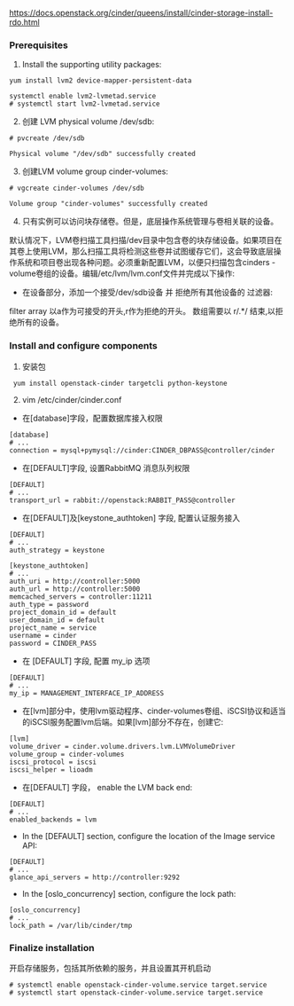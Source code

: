 https://docs.openstack.org/cinder/queens/install/cinder-storage-install-rdo.html

### Prerequisites

1. Install the supporting utility packages:
```
yum install lvm2 device-mapper-persistent-data
```

```
systemctl enable lvm2-lvmetad.service
# systemctl start lvm2-lvmetad.service

```

2. 创建 LVM physical volume /dev/sdb:
```
# pvcreate /dev/sdb

Physical volume "/dev/sdb" successfully created
```
3.  创建LVM volume group cinder-volumes:

```
# vgcreate cinder-volumes /dev/sdb

Volume group "cinder-volumes" successfully created
```

4. 只有实例可以访问块存储卷。但是，底层操作系统管理与卷相关联的设备。

默认情况下，LVM卷扫描工具扫描/dev目录中包含卷的块存储设备。如果项目在其卷上使用LVM，那么扫描工具将检测这些卷并试图缓存它们，这会导致底层操作系统和项目卷出现各种问题。必须重新配置LVM，以便只扫描包含cinders -volume卷组的设备。编辑/etc/lvm/lvm.conf文件并完成以下操作:

* 在设备部分，添加一个接受/dev/sdb设备 并 拒绝所有其他设备的 过滤器:


filter array 以a作为可接受的开头,r作为拒绝的开头。 数组需要以  r/.\*/ 结束,以拒绝所有的设备。

### Install and configure components
 1. 安装包

 ```
  yum install openstack-cinder targetcli python-keystone
 ```

 2. vim /etc/cinder/cinder.conf

* 在[database]字段，配置数据库接入权限
```
[database]
# ...
connection = mysql+pymysql://cinder:CINDER_DBPASS@controller/cinder
```
* 在[DEFAULT]字段, 设置RabbitMQ 消息队列权限
```
[DEFAULT]
# ...
transport_url = rabbit://openstack:RABBIT_PASS@controller
```
* 在[DEFAULT]及[keystone_authtoken] 字段, 配置认证服务接入
```
[DEFAULT]
# ...
auth_strategy = keystone

[keystone_authtoken]
# ...
auth_uri = http://controller:5000
auth_url = http://controller:5000
memcached_servers = controller:11211
auth_type = password
project_domain_id = default
user_domain_id = default
project_name = service
username = cinder
password = CINDER_PASS
```
* 在 [DEFAULT] 字段, 配置 my_ip 选项
```
[DEFAULT]
# ...
my_ip = MANAGEMENT_INTERFACE_IP_ADDRESS
```
* 在[lvm]部分中，使用lvm驱动程序、cinder-volumes卷组、iSCSI协议和适当的iSCSI服务配置lvm后端。如果[lvm]部分不存在，创建它:
```
[lvm]
volume_driver = cinder.volume.drivers.lvm.LVMVolumeDriver
volume_group = cinder-volumes
iscsi_protocol = iscsi
iscsi_helper = lioadm
```
* 在[DEFAULT] 字段， enable the LVM back end:
```
[DEFAULT]
# ...
enabled_backends = lvm
```
* In the [DEFAULT] section, configure the location of the Image service API:
```
[DEFAULT]
# ...
glance_api_servers = http://controller:9292
```
* In the [oslo_concurrency] section, configure the lock path:
```
[oslo_concurrency]
# ...
lock_path = /var/lib/cinder/tmp
```
### Finalize installation
开启存储服务，包括其所依赖的服务，并且设置其开机启动
```
# systemctl enable openstack-cinder-volume.service target.service
# systemctl start openstack-cinder-volume.service target.service
```
